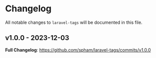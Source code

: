 # Changelog

All notable changes to `laravel-tags` will be documented in this file.

## v1.0.0 - 2023-12-03

**Full Changelog**: https://github.com/spham/laravel-tags/commits/v1.0.0

